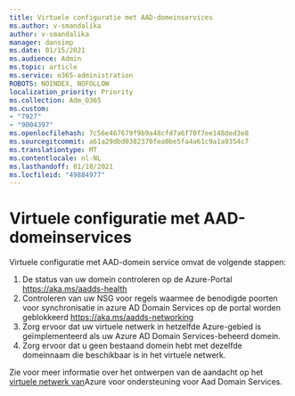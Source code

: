 ```yaml
---
title: Virtuele configuratie met AAD-domeinservices
ms.author: v-smandalika
author: v-smandalika
manager: dansimp
ms.date: 01/15/2021
ms.audience: Admin
ms.topic: article
ms.service: o365-administration
ROBOTS: NOINDEX, NOFOLLOW
localization_priority: Priority
ms.collection: Adm_O365
ms.custom:
- "7927"
- "9004397"
ms.openlocfilehash: 7c56e467679f9b9a48cfd7a6f70f7ee148ded3e8
ms.sourcegitcommit: a61a29dbd0382370fea0be5fa4a61c9a1a9354c7
ms.translationtype: MT
ms.contentlocale: nl-NL
ms.lasthandoff: 01/18/2021
ms.locfileid: "49884977"
---
```

# <a name="virtual-configuration-with-aad-domain-services"></a>Virtuele configuratie met AAD-domeinservices

Virtuele configuratie met AAD-domein service omvat de volgende stappen: 

1. De status van uw domein controleren op de Azure-Portal https://aka.ms/aadds-health
2. Controleren van uw NSG voor regels waarmee de benodigde poorten voor synchronisatie in azure AD Domain Services op de portal worden geblokkeerd https://aka.ms/aadds-networking
3. Zorg ervoor dat uw virtuele netwerk in hetzelfde Azure-gebied is geïmplementeerd als uw Azure AD Domain Services-beheerd domein.
4. Zorg ervoor dat u geen bestaand domein hebt met dezelfde domeinnaam die beschikbaar is in het virtuele netwerk.

Zie voor meer informatie over het ontwerpen van de aandacht op het [virtuele netwerk van](https://docs.microsoft.com/azure/active-directory-domain-services/network-considerations)Azure voor ondersteuning voor Aad Domain Services.

